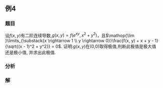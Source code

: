 ## 例4
### 题目
设$f(x, y)$有二阶连续导数,$g(x, y) = f(e^{xy}, x^2 + y^2)$，且$\mathop{\lim }\limits_{\substack{x \rightarrow  1 \\ y \rightarrow  0}}\frac{f(x, y) + x + y - 1}{\sqrt{(x - 1)^2 + y^2}} = 0$. 证明:$g(x, y)$在(0,0)取得极值,判断此极值是极大值还是极小值, 并求出此极值.
### 分析

### 解